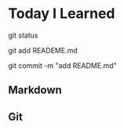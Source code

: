 # Today I Learned

git status

git add READEME.md

git commit -m "add README.md"

## Markdown
## Git 